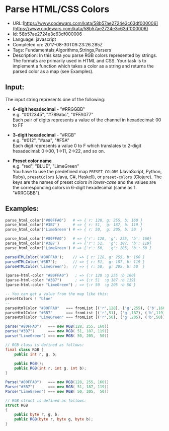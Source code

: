 # Parse HTML/CSS Colors

 - URL:[https://www.codewars.com/kata/58b57ae2724e3c63df000006](https://www.codewars.com/kata/58b57ae2724e3c63df000006)
 - Id: 58b57ae2724e3c63df000006
 - Language: javascript
 - Completed on: 2017-08-30T09:23:26.285Z
 - Tags: Fundamentals,Algorithms,Strings,Parsers
 - Description:
In this kata you parse RGB colors represented by strings. The formats are primarily used in HTML and CSS. Your task is to implement a function which takes a color as a string and returns the parsed color as a map (see Examples).


## Input:
The input string represents one of the following:

- **6-digit hexadecimal** - "#RRGGBB"  
  e.g. "#012345", "#789abc", "#FFA077"  
  Each pair of digits represents a value of the channel in hexadecimal: 00 to FF


- **3-digit hexadecimal** - "#RGB"  
  e.g. "#012", "#aaa", "#F5A"  
  Each digit represents a value 0 to F which translates to 2-digit hexadecimal: 0->00, 1->11, 2->22, and so on.


- **Preset color name**  
 e.g. "red", "BLUE", "LimeGreen"  
  You have to use the predefined map `PRESET_COLORS` (JavaScript, Python, Ruby), `presetColors` (Java, C#, Haskell), or `preset-colors` (Clojure). The keys are the names of preset colors *in lower-case* and the values are the corresponding colors in 6-digit hexadecimal (same as 1. "#RRGGBB").


## Examples:

```ruby
parse_html_color('#80FFA0')   # => { r: 128, g: 255, b: 160 }
parse_html_color('#3B7')      # => { r: 51,  g: 187, b: 119 }
parse_html_color('LimeGreen') # => { r: 50,  g: 205, b: 50  }
```
```python
parse_html_color('#80FFA0')   # => {'r': 128, 'g': 255, 'b': 160}
parse_html_color('#3B7')      # => {'r': 51,  'g': 187, 'b': 119}
parse_html_color('LimeGreen') # => {'r': 50,  'g': 205, 'b': 50 }
```
```javascript
parseHTMLColor('#80FFA0');    // => { r: 128, g: 255, b: 160 }
parseHTMLColor('#3B7');       // => { r: 51,  g: 187, b: 119 }
parseHTMLColor('LimeGreen');  // => { r: 50,  g: 205, b: 50  }
```
```clojure
(parse-html-color "#80FFA0")   ; => {:r 128 :g 255 :b 160}
(parse-html-color "#3B7")      ; => {:r 51  :g 187 :b 119}
(parse-html-color "LimeGreen") ; => {:r 50  :g 205 :b 50 }
```
```haskell
-- You can get a value from the map like this:
presetColors ! "blue"
--
parseHtmlColor "#80FFA0"   === fromList [('r',128), ('g',255), ('b',160)]
parseHtmlColor "#3B7"      === fromList [('r',51), ('g',187), ('b',119)]
parseHtmlColor "LimeGreen" === fromList [('r',50), ('g',205), ('b',50)]
```
```java
parse("#80FFA0")   === new RGB(128, 255, 160))
parse("#3B7")      === new RGB( 51, 187, 119))
parse("LimeGreen") === new RGB( 50, 205,  50))

// RGB class is defined as follows:
final class RGB {
    public int r, g, b;
    
    public RGB();
    public RGB(int r, int g, int b);
}
```
```csharp
Parse("#80FFA0")   === new RGB(128, 255, 160))
Parse("#3B7")      === new RGB( 51, 187, 119))
Parse("LimeGreen") === new RGB( 50, 205,  50))

// RGB struct is defined as follows:
struct RGB
{
    public byte r, g, b;
    public RGB(byte r, byte g, byte b);
}
```


